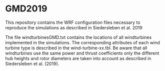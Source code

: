 # GMD2019
This repository contains the WRF configuration files necessary to reproduce the simulations as described in Siedersleben et al. 2019

The file windturbinesGMD.txt contains the locations of all windturbines implemented in the simulations. The corresponding
attributes of each wind turbine type is described in the wind-turbine-xx.tbl. Be aware that all windturbines use the same 
power and thrust coefficients only the different hub heights and rotor diameters are taken into account as described in 
Siedersleben et al. (2019).
